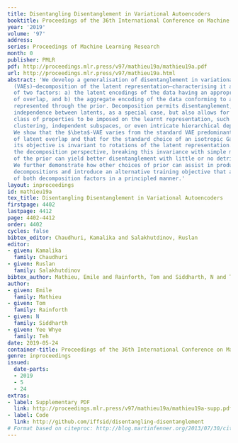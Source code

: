 ```yaml
---
title: Disentangling Disentanglement in Variational Autoencoders
booktitle: Proceedings of the 36th International Conference on Machine Learning
year: '2019'
volume: '97'
address: 
series: Proceedings of Machine Learning Research
month: 0
publisher: PMLR
pdf: http://proceedings.mlr.press/v97/mathieu19a/mathieu19a.pdf
url: http://proceedings.mlr.press/v97/mathieu19a.html
abstract: 'We develop a generalisation of disentanglement in variational autoencoders
  (VAEs)—decomposition of the latent representation—characterising it as the fulfilment
  of two factors: a) the latent encodings of the data having an appropriate level
  of overlap, and b) the aggregate encoding of the data conforming to a desired structure,
  represented through the prior. Decomposition permits disentanglement, i.e. explicit
  independence between latents, as a special case, but also allows for a much richer
  class of properties to be imposed on the learnt representation, such as sparsity,
  clustering, independent subspaces, or even intricate hierarchical dependency relationships.
  We show that the $\beta$-VAE varies from the standard VAE predominantly in its control
  of latent overlap and that for the standard choice of an isotropic Gaussian prior,
  its objective is invariant to rotations of the latent representation. Viewed from
  the decomposition perspective, breaking this invariance with simple manipulations
  of the prior can yield better disentanglement with little or no detriment to reconstructions.
  We further demonstrate how other choices of prior can assist in producing different
  decompositions and introduce an alternative training objective that allows the control
  of both decomposition factors in a principled manner.'
layout: inproceedings
id: mathieu19a
tex_title: Disentangling Disentanglement in Variational Autoencoders
firstpage: 4402
lastpage: 4412
page: 4402-4412
order: 4402
cycles: false
bibtex_editor: Chaudhuri, Kamalika and Salakhutdinov, Ruslan
editor:
- given: Kamalika
  family: Chaudhuri
- given: Ruslan
  family: Salakhutdinov
bibtex_author: Mathieu, Emile and Rainforth, Tom and Siddharth, N and Teh, Yee Whye
author:
- given: Emile
  family: Mathieu
- given: Tom
  family: Rainforth
- given: N
  family: Siddharth
- given: Yee Whye
  family: Teh
date: 2019-05-24
container-title: Proceedings of the 36th International Conference on Machine Learning
genre: inproceedings
issued:
  date-parts:
  - 2019
  - 5
  - 24
extras:
- label: Supplementary PDF
  link: http://proceedings.mlr.press/v97/mathieu19a/mathieu19a-supp.pdf
- label: Code
  link: http://github.com/iffsid/disentangling-disentanglement
# Format based on citeproc: http://blog.martinfenner.org/2013/07/30/citeproc-yaml-for-bibliographies/
---
```

